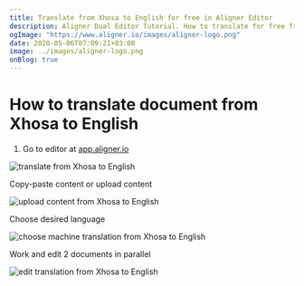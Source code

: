 ```yaml
---
title: Translate from Xhosa to English for free in Aligner Editor
description: Aligner Dual Editor Tutorial. How to translate for free from Xhosa to English. Aligner is multilingual document management platform. 
ogImage: "https://www.aligner.io/images/aligner-logo.png"
date: 2020-05-06T07:09:21+03:00
image: ../images/aligner-logo.png
onBlog: true
---
```


# How to translate document from Xhosa to English

1. Go to editor at [app.aligner.io](https://app.aligner.io "Aligner App web page")

![translate from Xhosa to English](../aligner-blank-editor.png "translate from Xhosa to English")

Copy-paste content or upload content

![upload content from Xhosa to English](../aligner-uploaded-document.png "upload content from Xhosa to English")

Choose desired language

![choose machine translation from Xhosa to English](../aligner-language-dropdown.png "choose machine translation from Xhosa to English")

Work and edit 2 documents in parallel

![edit translation from Xhosa to English](../aligner-double-sitded-editor.png "edit translation from Xhosa to English")

